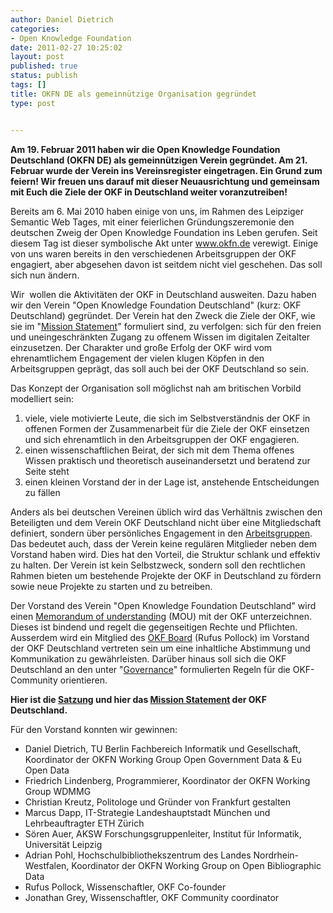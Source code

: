 ```yaml
---
author: Daniel Dietrich
categories:
- Open Knowledge Foundation
date: 2011-02-27 10:25:02
layout: post
published: true
status: publish
tags: []
title: OKFN DE als gemeinnützige Organisation gegründet
type: post


---
```


**Am 19. Februar 2011 haben wir die Open Knowledge Foundation Deutschland (OKFN DE) als gemeinnützigen Verein gegründet. Am 21. Februar wurde der Verein ins Vereinsregister eingetragen. Ein Grund zum feiern! Wir freuen uns darauf mit dieser Neuausrichtung und gemeinsam mit Euch die Ziele der OKF in Deutschland weiter voranzutreiben!**

Bereits am 6. Mai 2010 haben einige von uns, im Rahmen des Leipziger Semantic Web Tages, mit einer feierlichen Gründungszeremonie den deutschen Zweig der Open Knowledge Foundation ins Leben gerufen. Seit diesem Tag ist dieser symbolische Akt unter www.okfn.de verewigt. Einige von uns waren bereits in den verschiedenen Arbeitsgruppen der OKF engagiert, aber abgesehen davon ist seitdem nicht viel geschehen. Das soll sich nun ändern.

Wir  wollen die Aktivitäten der OKF in Deutschland ausweiten. Dazu haben wir den Verein "Open Knowledge Foundation Deutschland" (kurz: OKF Deutschland) gegründet. Der Verein hat den Zweck die Ziele der OKF, wie sie im "[Mission Statement](http://okfn.org/about/vision/)" formuliert sind, zu verfolgen: sich für den freien und uneingeschränkten Zugang zu offenem Wissen im digitalen Zeitalter einzusetzen. Der Charakter und große Erfolg der OKF wird vom ehrenamtlichem Engagement der vielen klugen Köpfen in den Arbeitsgruppen geprägt, das soll auch bei der OKF Deutschland so sein.

Das Konzept der Organisation soll möglichst nah am britischen Vorbild modelliert sein:

  1. viele, viele motivierte Leute, die sich im Selbstverständnis der OKF in offenen Formen der Zusammenarbeit für die Ziele der OKF einsetzen und sich ehrenamtlich in den Arbeitsgruppen der OKF engagieren.
  2. einen wissenschaftlichen Beirat, der sich mit dem Thema offenes Wissen praktisch und theoretisch auseinandersetzt und beratend zur Seite steht
  3. einen kleinen Vorstand der in der Lage ist, anstehende Entscheidungen zu fällen

Anders als bei deutschen Vereinen üblich wird das Verhältnis zwischen den Beteiligten und dem Verein OKF Deutschland nicht über eine Mitgliedschaft definiert, sondern über persönliches Engagement in den [Arbeitsgruppen](http://wiki.okfn.org/wg/). Das bedeutet auch, dass der Verein keine regulären Mitglieder neben dem Vorstand haben wird. Dies hat den Vorteil, die Struktur schlank und effektiv zu halten. Der Verein ist kein Selbstzweck, sondern soll den rechtlichen Rahmen bieten um bestehende Projekte der OKF in Deutschland zu fördern sowie neue Projekte zu starten und zu betreiben.

Der Vorstand des Verein "Open Knowledge Foundation Deutschland" wird einen [Memorandum of understanding](http://bit.ly/okf-mou) (MOU) mit der OKF unterzeichnen. Dieses ist bindend und regelt die gegenseitigen Rechte und Pflichten. Ausserdem wird ein Mitglied des [OKF Board](http://okfn.org/about/people/#board-of-directors%20) (Rufus Pollock) im Vorstand der OKF Deutschland vertreten sein um eine inhaltliche Abstimmung und Kommunikation zu gewährleisten. Darüber hinaus soll sich die OKF Deutschland an den unter "[Governance](http://okfn.org/governance/)" formulierten Regeln für die OKF-Community orientieren.

**Hier ist die [Satzung](../verein/satzung/) und hier das [Mission Statement](../mission/) der OKF Deutschland.**

Für den Vorstand konnten wir gewinnen:

  * Daniel Dietrich, TU Berlin Fachbereich Informatik und Gesellschaft, Koordinator der OKFN Working Group Open Government Data & Eu Open Data
  * Friedrich Lindenberg, Programmierer, Koordinator der OKFN Working Group WDMMG
  * Christian Kreutz, Politologe und Gründer von Frankfurt gestalten
  * Marcus Dapp, IT-Strategie Landeshauptstadt München und Lehrbeauftragter ETH Zürich
  * Sören Auer, AKSW Forschungsgruppenleiter, Institut für Informatik, Universität Leipzig
  * Adrian Pohl, Hochschulbibliothekszentrum des Landes Nordrhein-Westfalen, Koordinator der OKFN Working Group on Open Bibliographic Data
  * Rufus Pollock, Wissenschaftler, OKF Co-founder
  * Jonathan Grey, Wissenschaftler, OKF Community coordinator